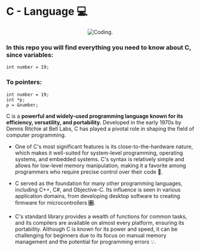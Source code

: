 # C - Language 💻
<div align="center">
  
  ![Coding.](https://media.giphy.com/media/zkRQ24mPZ1HvHj9pZ6/giphy.gif "C gif") 
  
</div>


### In this repo you will find everything you need to know about C, since variables:



```
int number = 19;
```

### To pointers:

```
int number = 19;
int *p;  
p = &number;
```

C is a __powerful and widely-used programming language known for its efficiency, versatility, and portability.__ Developed in the early 1970s by Dennis Ritchie at Bell Labs, C has played a pivotal role in shaping the field of computer programming.

* One of C's most significant features is its close-to-the-hardware nature, which makes it well-suited for system-level programming, operating systems, and embedded systems. C's syntax is relatively simple and allows for low-level memory manipulation, making it a favorite among programmers who require precise control over their code 💾.

* C served as the foundation for many other programming languages, including C++, C#, and Objective-C. Its influence is seen in various application domains, from developing desktop software to creating firmware for microcontrollers 🎛️.

* C's standard library provides a wealth of functions for common tasks, and its compilers are available on almost every platform, ensuring its portability. Although C is known for its power and speed, it can be challenging for beginners due to its focus on manual memory management and the potential for programming errors 💡.

